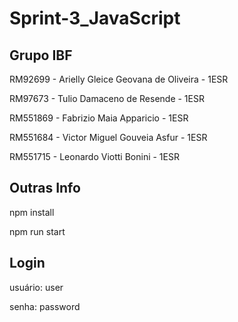 # Sprint-3_JavaScript
## Grupo IBF
RM92699 - Arielly Gleice Geovana de Oliveira - 1ESR

RM97673 - Tulio Damaceno de Resende - 1ESR

RM551869 - Fabrizio Maia Apparicio - 1ESR

RM551684 - Victor Miguel Gouveia Asfur - 1ESR

RM551715 - Leonardo Viotti Bonini - 1ESR

## Outras Info
npm install

npm run start

## Login
usuário: user

senha: password
